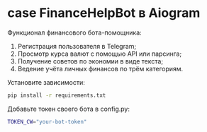 # case FinanceHelpBot в Aiogram

Функционал финансового бота-помощника:

1. Регистрация пользователя в Telegram;
2. Просмотр курса валют с помощью API или парсинга;
3. Получение советов по экономии в виде текста;
4. Ведение учёта личных финансов по трём категориям.

Установите зависимости:
```bash
pip install -r requirements.txt
```

Добавьте токен своего бота в config.py:
```bash
TOKEN_CW="your-bot-token"     
```
